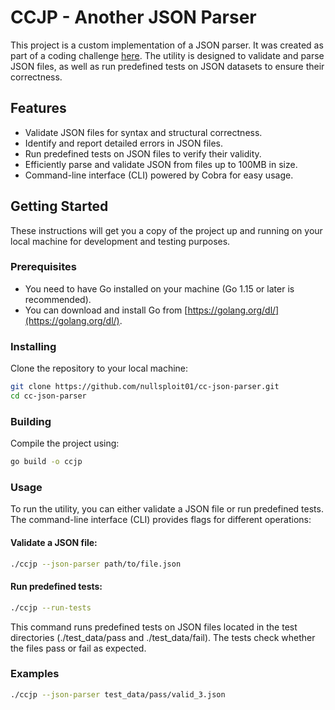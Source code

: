 # CCJP - Another JSON Parser

This project is a custom implementation of a JSON parser. It was created as part of a coding challenge [here](https://codingchallenges.fyi/challenges/challenge-json-parser). The utility is designed to validate and parse JSON files, as well as run predefined tests on JSON datasets to ensure their correctness.

## Features

- Validate JSON files for syntax and structural correctness.
- Identify and report detailed errors in JSON files.
- Run predefined tests on JSON files to verify their validity.
- Efficiently parse and validate JSON from files up to 100MB in size.
- Command-line interface (CLI) powered by Cobra for easy usage.

## Getting Started

These instructions will get you a copy of the project up and running on your local machine for development and testing purposes.

### Prerequisites

- You need to have Go installed on your machine (Go 1.15 or later is recommended).
- You can download and install Go from [https://golang.org/dl/](https://golang.org/dl/).

### Installing

Clone the repository to your local machine:

```bash
git clone https://github.com/nullsploit01/cc-json-parser.git
cd cc-json-parser
```

### Building

Compile the project using:

```bash
go build -o ccjp
```

### Usage

To run the utility, you can either validate a JSON file or run predefined tests. The command-line interface (CLI) provides flags for different operations:

#### Validate a JSON file:

```bash
./ccjp --json-parser path/to/file.json
```

#### Run predefined tests:

```bash
./ccjp --run-tests
```

This command runs predefined tests on JSON files located in the test directories (./test_data/pass and ./test_data/fail). The tests check whether the files pass or fail as expected.

### Examples

```bash
./ccjp --json-parser test_data/pass/valid_3.json
```
